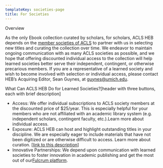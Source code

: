 ```yaml
---
templateKey: societies-page
title: For Societies
---
```

<!--StartFragment-->

Overview

As the only Ebook collection curated by scholars, for scholars, ACLS HEB depends on the [member societies of ACLS](https://acls.org/Member-Societies/Society-Profiles.aspx) to partner with us in selecting new titles and curating the collection over time. We endeavor to maintain ongoing communication with as many ACLS societies as possible, and we hope that offering discounted individual access to the collection will help learned societies better serve their independent, contingent, or otherwise precarious members. If you are a representative of a learned society and wish to become involved with selection or individual access, please contact HEB’s Acquiring Editor, Sean Guynes, at [guynes@umich.edu](mailto:guynes@umich.edu).

What Can ACLS HEB Do for Learned Societies?\[header with three buttons, each with brief description]

* Access: We offer individual subscriptions to ACLS society members at the discounted price of $25/year. This is especially helpful for your members who are not affiliated with an academic library system (e.g. independent scholars, contingent faculty, etc.).Learn more about individual access. 
* Exposure: ACLS HEB can host and highlight outstanding titles in your discipline. We are especially eager to include materials that have not been digitized or are otherwise difficult to access. Learn more about curation. [[link to this description](https://docs.google.com/document/d/1xpKKuMI3oVsgG9WgubKVvNwynUoeEAcRlGwi6ikWGKg/edit?usp=sharing)]
* Innovative Partnerships: We depend upon communication with learned societies to foster innovation in academic publishing and get the most out of our[Fulcrum platform](https://fulcrum.org).

<!--EndFragment-->